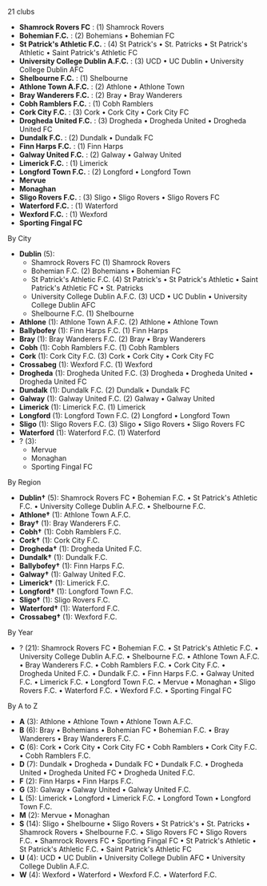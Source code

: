 21 clubs

- **Shamrock Rovers FC** : (1) Shamrock Rovers
- **Bohemian F.C.** : (2) Bohemians • Bohemian FC
- **St Patrick's Athletic F.C.** : (4) St Patrick's • St. Patricks • St Patrick's Athletic • Saint Patrick's Athletic FC
- **University College Dublin A.F.C.** : (3) UCD • UC Dublin • University College Dublin AFC
- **Shelbourne F.C.** : (1) Shelbourne
- **Athlone Town A.F.C.** : (2) Athlone • Athlone Town
- **Bray Wanderers F.C.** : (2) Bray • Bray Wanderers
- **Cobh Ramblers F.C.** : (1) Cobh Ramblers
- **Cork City F.C.** : (3) Cork • Cork City • Cork City FC
- **Drogheda United F.C.** : (3) Drogheda • Drogheda United • Drogheda United FC
- **Dundalk F.C.** : (2) Dundalk • Dundalk FC
- **Finn Harps F.C.** : (1) Finn Harps
- **Galway United F.C.** : (2) Galway • Galway United
- **Limerick F.C.** : (1) Limerick
- **Longford Town F.C.** : (2) Longford • Longford Town
- **Mervue**
- **Monaghan**
- **Sligo Rovers F.C.** : (3) Sligo • Sligo Rovers • Sligo Rovers FC
- **Waterford F.C.** : (1) Waterford
- **Wexford F.C.** : (1) Wexford
- **Sporting Fingal FC**




By City

- **Dublin** (5): 
  - Shamrock Rovers FC  (1) Shamrock Rovers
  - Bohemian F.C.  (2) Bohemians • Bohemian FC
  - St Patrick's Athletic F.C.  (4) St Patrick's • St Patrick's Athletic • Saint Patrick's Athletic FC • St. Patricks
  - University College Dublin A.F.C.  (3) UCD • UC Dublin • University College Dublin AFC
  - Shelbourne F.C.  (1) Shelbourne
- **Athlone** (1): Athlone Town A.F.C.  (2) Athlone • Athlone Town
- **Ballybofey** (1): Finn Harps F.C.  (1) Finn Harps
- **Bray** (1): Bray Wanderers F.C.  (2) Bray • Bray Wanderers
- **Cobh** (1): Cobh Ramblers F.C.  (1) Cobh Ramblers
- **Cork** (1): Cork City F.C.  (3) Cork • Cork City • Cork City FC
- **Crossabeg** (1): Wexford F.C.  (1) Wexford
- **Drogheda** (1): Drogheda United F.C.  (3) Drogheda • Drogheda United • Drogheda United FC
- **Dundalk** (1): Dundalk F.C.  (2) Dundalk • Dundalk FC
- **Galway** (1): Galway United F.C.  (2) Galway • Galway United
- **Limerick** (1): Limerick F.C.  (1) Limerick
- **Longford** (1): Longford Town F.C.  (2) Longford • Longford Town
- **Sligo** (1): Sligo Rovers F.C.  (3) Sligo • Sligo Rovers • Sligo Rovers FC
- **Waterford** (1): Waterford F.C.  (1) Waterford
- ? (3): 
  - Mervue 
  - Monaghan 
  - Sporting Fingal FC 




By Region

- **Dublin†** (5):   Shamrock Rovers FC • Bohemian F.C. • St Patrick's Athletic F.C. • University College Dublin A.F.C. • Shelbourne F.C.
- **Athlone†** (1):   Athlone Town A.F.C.
- **Bray†** (1):   Bray Wanderers F.C.
- **Cobh†** (1):   Cobh Ramblers F.C.
- **Cork†** (1):   Cork City F.C.
- **Drogheda†** (1):   Drogheda United F.C.
- **Dundalk†** (1):   Dundalk F.C.
- **Ballybofey†** (1):   Finn Harps F.C.
- **Galway†** (1):   Galway United F.C.
- **Limerick†** (1):   Limerick F.C.
- **Longford†** (1):   Longford Town F.C.
- **Sligo†** (1):   Sligo Rovers F.C.
- **Waterford†** (1):   Waterford F.C.
- **Crossabeg†** (1):   Wexford F.C.




By Year

- ? (21):   Shamrock Rovers FC • Bohemian F.C. • St Patrick's Athletic F.C. • University College Dublin A.F.C. • Shelbourne F.C. • Athlone Town A.F.C. • Bray Wanderers F.C. • Cobh Ramblers F.C. • Cork City F.C. • Drogheda United F.C. • Dundalk F.C. • Finn Harps F.C. • Galway United F.C. • Limerick F.C. • Longford Town F.C. • Mervue • Monaghan • Sligo Rovers F.C. • Waterford F.C. • Wexford F.C. • Sporting Fingal FC






By A to Z

- **A** (3): Athlone • Athlone Town • Athlone Town A.F.C.
- **B** (6): Bray • Bohemians • Bohemian FC • Bohemian F.C. • Bray Wanderers • Bray Wanderers F.C.
- **C** (6): Cork • Cork City • Cork City FC • Cobh Ramblers • Cork City F.C. • Cobh Ramblers F.C.
- **D** (7): Dundalk • Drogheda • Dundalk FC • Dundalk F.C. • Drogheda United • Drogheda United FC • Drogheda United F.C.
- **F** (2): Finn Harps • Finn Harps F.C.
- **G** (3): Galway • Galway United • Galway United F.C.
- **L** (5): Limerick • Longford • Limerick F.C. • Longford Town • Longford Town F.C.
- **M** (2): Mervue • Monaghan
- **S** (14): Sligo • Shelbourne • Sligo Rovers • St Patrick's • St. Patricks • Shamrock Rovers • Shelbourne F.C. • Sligo Rovers FC • Sligo Rovers F.C. • Shamrock Rovers FC • Sporting Fingal FC • St Patrick's Athletic • St Patrick's Athletic F.C. • Saint Patrick's Athletic FC
- **U** (4): UCD • UC Dublin • University College Dublin AFC • University College Dublin A.F.C.
- **W** (4): Wexford • Waterford • Wexford F.C. • Waterford F.C.




